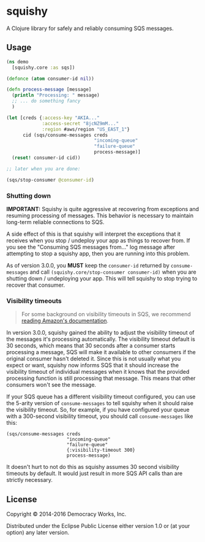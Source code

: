 # squishy

A Clojure library for safely and reliably consuming SQS messages.

## Usage

```clj
(ns demo
  [squishy.core :as sqs])

(defonce (atom consumer-id nil))

(defn process-message [message]
  (println "Processing: " message)
  ;; ... do something fancy
  )

(let [creds {:access-key "AKIA..."
             :access-secret "8jcNZ9mM..."
             :region #aws/region "US_EAST_1"}
      cid (sqs/consume-messages creds
                                "incoming-queue"
                                "failure-queue"
                                process-message)]
  (reset! consumer-id cid))

;; later when you are done:

(sqs/stop-consumer @consumer-id)
```

### Shutting down

**IMPORTANT:** Squishy is quite aggressive at recovering from exceptions and
resuming processing of messages. This behavior is necessary to maintain 
long-term reliable connections to SQS.

A side effect of this is that squishy will interpret the exceptions that it 
receives when you stop / undeploy your app as things to recover from. If you
see the "Consuming SQS messages from..." log message after attempting to stop a
squishy app, then you are running into this problem.

As of version 3.0.0, you **MUST** keep the `consumer-id` returned by 
`consume-messages` and call `(squishy.core/stop-consumer consumer-id)` when
you are shutting down / undeploying your app. This will tell squishy to stop
trying to recover that consumer.

### Visibility timeouts

> For some background on visibility timeouts in SQS, we recommend [reading 
Amazon's documentation](http://docs.aws.amazon.com/AWSSimpleQueueService/latest/SQSDeveloperGuide/AboutVT.html).

In version 3.0.0, squishy gained the ability to adjust the visibility timeout
of the messages it's processing automatically. The visibility timeout default
is 30 seconds, which means that 30 seconds after a consumer starts processing a
message, SQS will make it available to other consumers if the original consumer
hasn't deleted it. Since this is not usually what you expect or want, squishy 
now informs SQS that it should increase the visibility timeout of individual 
messages when it knows that the provided processing function is still 
processing that message. This means that other consumers won't see the message.

If your SQS queue has a different visibility timeout configured, you can use
the 5-arity version of `consume-messages` to tell squishy when it should raise
the visibility timeout. So, for example, if you have configured your queue with
a 300-second visibility timeout, you should call `consume-messages` like this:

```
(sqs/consume-messages creds
                      "incoming-queue"
                      "failure-queue"
                      {:visibility-timeout 300}
                      process-message)
```

It doesn't hurt to not do this as squishy assumes 30 second visibility timeouts
by default. It would just result in more SQS API calls than are strictly
necessary.

## License

Copyright © 2014-2016 Democracy Works, Inc.

Distributed under the Eclipse Public License either version 1.0 or (at
your option) any later version.
